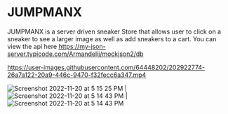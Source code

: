 # JUMPMANX
JUMPMANX is a server driven sneaker Store that allows user to click on a sneaker to see a larger image as well as add sneakers to a cart. You can view
the api here https://my-json-server.typicode.com/Armandelij/mockjson2/db


https://user-images.githubusercontent.com/64448202/202922774-26a7a122-20a9-446c-9470-f32fecc6a347.mp4



![Screenshot 2022-11-20 at 5 15 25 PM](https://user-images.githubusercontent.com/64448202/202929182-d7cdda59-ec41-48b0-bf5b-fe426d055031.png) |![Screenshot 2022-11-20 at 5 14 43 PM](https://user-images.githubusercontent.com/64448202/202929155-4136264c-64ac-4866-806e-097fba3e2de8.png) |
![Screenshot 2022-11-20 at 5 14 43 PM](https://user-images.githubusercontent.com/64448202/202929262-00fc0951-cd21-4fe9-9396-be27133cadff.png)





